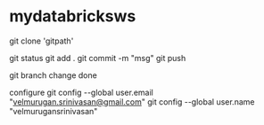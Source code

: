 # mydatabricksws
git clone 'gitpath'

git status
git add .
git commit -m "msg"
git push

git branch change done

configure
git config --global user.email "velmurugan.srinivasan@gmail.com"
git config --global user.name "velmurugansrinivasan"